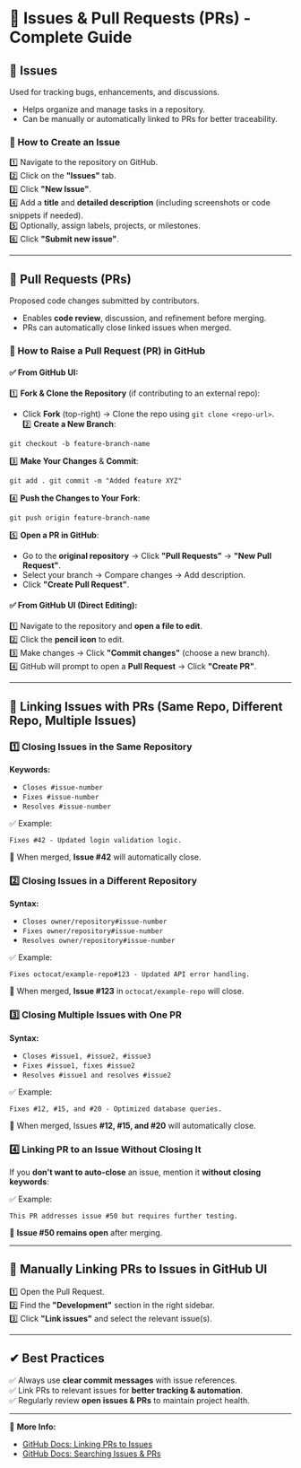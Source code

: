 📌 Issues & Pull Requests (PRs) - Complete Guide
================================================

📌 Issues
---------

Used for tracking bugs, enhancements, and discussions.

-   Helps organize and manage tasks in a repository.
-   Can be manually or automatically linked to PRs for better traceability.

### **🔹 How to Create an Issue**

1️⃣ Navigate to the repository on GitHub.\
2️⃣ Click on the **"Issues"** tab.\
3️⃣ Click **"New Issue"**.\
4️⃣ Add a **title** and **detailed description** (including screenshots or code snippets if needed).\
5️⃣ Optionally, assign labels, projects, or milestones.\
6️⃣ Click **"Submit new issue"**.

* * * * *

📌 Pull Requests (PRs)
----------------------

Proposed code changes submitted by contributors.

-   Enables **code review**, discussion, and refinement before merging.
-   PRs can automatically close linked issues when merged.

### **🔹 How to Raise a Pull Request (PR) in GitHub**

#### ✅ From GitHub UI:

1️⃣ **Fork & Clone the Repository** (if contributing to an external repo):

-   Click **Fork** (top-right) → Clone the repo using `git clone <repo-url>`.\
    2️⃣ **Create a New Branch**:

`git checkout -b feature-branch-name`

3️⃣ **Make Your Changes** & **Commit**:

`git add .
git commit -m "Added feature XYZ"`

4️⃣ **Push the Changes to Your Fork**:

`git push origin feature-branch-name`

5️⃣ **Open a PR in GitHub**:

-   Go to the **original repository** → Click **"Pull Requests"** → **"New Pull Request"**.
-   Select your branch → Compare changes → Add description.
-   Click **"Create Pull Request"**.

#### ✅ From GitHub UI (Direct Editing):

1️⃣ Navigate to the repository and **open a file to edit**.\
2️⃣ Click the **pencil icon** to edit.\
3️⃣ Make changes → Click **"Commit changes"** (choose a new branch).\
4️⃣ GitHub will prompt to open a **Pull Request** → Click **"Create PR"**.

* * * * *

🔗 Linking Issues with PRs (Same Repo, Different Repo, Multiple Issues)
-----------------------------------------------------------------------

### **1️⃣ Closing Issues in the Same Repository**

**Keywords:**

-   `Closes #issue-number`
-   `Fixes #issue-number`
-   `Resolves #issue-number`

✅ Example:

`Fixes #42 - Updated login validation logic.`

🔹 When merged, **Issue #42** will automatically close.

### **2️⃣ Closing Issues in a Different Repository**

**Syntax:**

-   `Closes owner/repository#issue-number`
-   `Fixes owner/repository#issue-number`
-   `Resolves owner/repository#issue-number`

✅ Example:

`Fixes octocat/example-repo#123 - Updated API error handling.`

🔹 When merged, **Issue #123** in `octocat/example-repo` will close.

### **3️⃣ Closing Multiple Issues with One PR**

**Syntax:**

-   `Closes #issue1, #issue2, #issue3`
-   `Fixes #issue1, fixes #issue2`
-   `Resolves #issue1 and resolves #issue2`

✅ Example:

`Fixes #12, #15, and #20 - Optimized database queries.`

🔹 When merged, Issues **#12, #15, and #20** will automatically close.

### **4️⃣ Linking PR to an Issue Without Closing It**

If you **don't want to auto-close** an issue, mention it **without closing keywords**:

✅ Example:

`This PR addresses issue #50 but requires further testing.`

🔹 **Issue #50 remains open** after merging.

* * * * *

📌 Manually Linking PRs to Issues in GitHub UI
----------------------------------------------

1️⃣ Open the Pull Request.\
2️⃣ Find the **"Development"** section in the right sidebar.\
3️⃣ Click **"Link issues"** and select the relevant issue(s).

* * * * *

✔ Best Practices
----------------

✅ Always use **clear commit messages** with issue references.\
✅ Link PRs to relevant issues for **better tracking & automation**.\
✅ Regularly review **open issues & PRs** to maintain project health.

* * * * *

🔗 **More Info:**

-   [GitHub Docs: Linking PRs to Issues](https://docs.github.com/en/issues/tracking-your-work-with-issues/linking-a-pull-request-to-an-issue)
-   [GitHub Docs: Searching Issues & PRs](https://docs.github.com/en/issues/tracking-your-work-with-issues/searching-issues-and-pull-requests)
